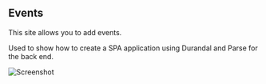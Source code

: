 
## Events

This site allows you to add events.

Used to show how to create a SPA application using Durandal and Parse for the back end.

![Screenshot](https://dl.dropboxusercontent.com/u/39199978/events_screen.png)
